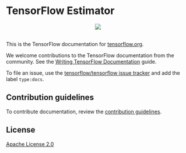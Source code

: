 # TensorFlow Estimator

<div align="center">
  <img src="https://www.tensorflow.org/images/tf_logo_transp.png"><br><br>
</div>

This is the TensorFlow documentation for [tensorflow.org](https://www.tensorflow.org).

We welcome contributions to the TensorFlow documentation from the community. See
the [Writing TensorFlow Documentation](https://www.tensorflow.org/community/documentation)
guide.

To file an issue, use the [tensorflow/tensorflow issue tracker](https://github.com/tensorflow/tensorflow/issues)
and add the label `type:docs`.

## Contribution guidelines

To contribute documentation, review the [contribution guidelines](CONTRIBUTING.md).

## License

[Apache License 2.0](LICENSE)


